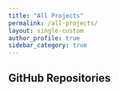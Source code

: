 ```yaml
---
title: "All Projects"
permalink: /all-projects/
layout: single-custom
author_profile: true
sidebar_category: true
---
```


## GitHub Repositories

